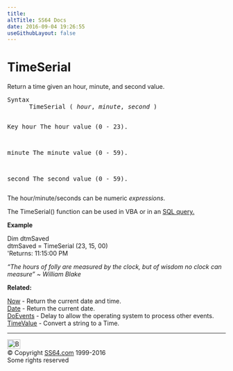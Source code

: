 ```yaml
---
title:
altTitle: SS64 Docs
date: 2016-09-04 19:26:55
useGithubLayout: false
---
```

<!-- #BeginLibraryItem "/Library/head_access.lbi" --><!-- #EndLibraryItem --><h1>TimeSerial</h1>
<p>  Return a time given an hour, minute, and second value.</p>
<pre>Syntax
      TimeSerial ( <i>hour</i>, <i>minute</i>, <i>second</i> )

Key
   hour    The hour value (0 - 23).

   minute  The minute value (0 - 59).

   second  The second value (0 - 59).
</pre>
<p>The hour/minute/seconds  can be numeric <i>expressions</i>. </p>
<p>The TimeSerial() function can be used in VBA or in an <a href="syntax-functions.html">SQL query.</a> </p>
<p><b>Example</b></p>
<p><span class="code">Dim dtmSaved<br>
dtmSaved = TimeSerial (23, 15, 00)</span><br>
'Returns: <span class="code">11:15:00 PM </span></p>
<p class="quote"><i>“The hours of folly are measured by the clock, but of wisdom no clock can measure” ~ William Blake</i></p>
<p><b>Related:</b></p>
<p><a href="now.html">Now</a> - Return the current date and time.<br>
<a href="date.html">Date</a> - Return the current date.<br>
<a href="doevents.html">DoEvents</a> - Delay to allow the operating system to process other events.<br>
<a href="timevalue.html">TimeValue</a> - Convert a string to a Time.</p><!-- #BeginLibraryItem "/Library/foot_access.lbi" --><p>
<!-- access -->

<hr>
<div id="bl" class="footer"><a href="timeserial.html#"><img src="../images/top.png" width="30" height="22" alt="Back to the Top"></a></div>
<div id="br" class="footer, tagline">© Copyright <a href="../index.html">SS64.com</a> 1999-2016<br>
Some rights reserved</div><!-- #EndLibraryItem -->

